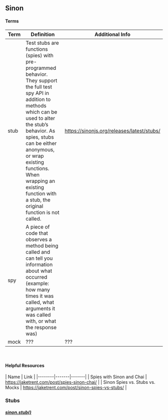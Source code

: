 ## Sinon

#### Terms
| Term | Definition | Additional Info |
|--------|-------|-------|
| stub | Test stubs are functions (spies) with pre-programmed behavior. They support the full test spy API in addition to methods which can be used to alter the stub’s behavior. As spies, stubs can be either anonymous, or wrap existing functions. When wrapping an existing function with a stub, the original function is not called. | https://sinonjs.org/releases/latest/stubs/ |
| spy | A piece of code that observes a method being called and can tell you information about what occurred (example: how many times it was called, what arguments it was called with, or what the response was) |
| mock | ??? | ??? |
<br>

#### Helpful Resources
| Name | Link |
|--------|-------|-------|
| Spies with Sinon and Chai | https://jaketrent.com/post/spies-sinon-chai/ |
| Sinon Spies vs. Stubs vs. Mocks | https://jaketrent.com/post/sinon-spies-vs-stubs/ |
<br>

### Stubs
##### [sinon.stub()](https://sinonjs.org/releases/latest/stubs/)

####
```js

```

<br>
